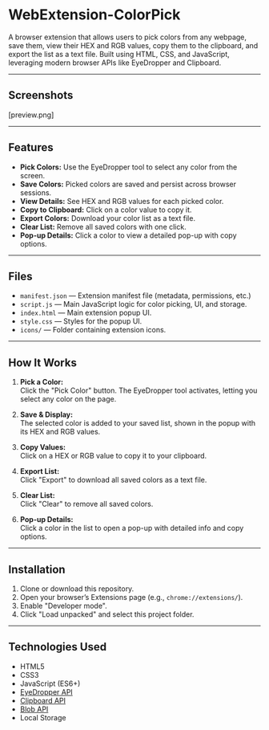 # WebExtension-ColorPick

A browser extension that allows users to pick colors from any webpage, save them, view their HEX and RGB values, copy them to the clipboard, and export the list as a text file. Built using HTML, CSS, and JavaScript, leveraging modern browser APIs like EyeDropper and Clipboard.

---

## Screenshots

[preview.png]

---

## Features

- **Pick Colors:** Use the EyeDropper tool to select any color from the screen.
- **Save Colors:** Picked colors are saved and persist across browser sessions.
- **View Details:** See HEX and RGB values for each picked color.
- **Copy to Clipboard:** Click on a color value to copy it.
- **Export Colors:** Download your color list as a text file.
- **Clear List:** Remove all saved colors with one click.
- **Pop-up Details:** Click a color to view a detailed pop-up with copy options.

---

## Files

- `manifest.json` — Extension manifest file (metadata, permissions, etc.)
- `script.js` — Main JavaScript logic for color picking, UI, and storage.
- `index.html` — Main extension popup UI.
- `style.css` — Styles for the popup UI.
- `icons/` — Folder containing extension icons.

---

## How It Works

1. **Pick a Color:**  
   Click the "Pick Color" button. The EyeDropper tool activates, letting you select any color on the page.

2. **Save & Display:**  
   The selected color is added to your saved list, shown in the popup with its HEX and RGB values.

3. **Copy Values:**  
   Click on a HEX or RGB value to copy it to your clipboard.

4. **Export List:**  
   Click "Export" to download all saved colors as a text file.

5. **Clear List:**  
   Click "Clear" to remove all saved colors.

6. **Pop-up Details:**  
   Click a color in the list to open a pop-up with detailed info and copy options.

---

## Installation

1. Clone or download this repository.
2. Open your browser’s Extensions page (e.g., `chrome://extensions/`).
3. Enable "Developer mode".
4. Click "Load unpacked" and select this project folder.

---

## Technologies Used

- HTML5
- CSS3
- JavaScript (ES6+)
- [EyeDropper API](https://developer.mozilla.org/en-US/docs/Web/API/EyeDropper)
- [Clipboard API](https://developer.mozilla.org/en-US/docs/Web/API/Clipboard_API)
- [Blob API](https://developer.mozilla.org/en-US/docs/Web/API/Blob)
- Local Storage
